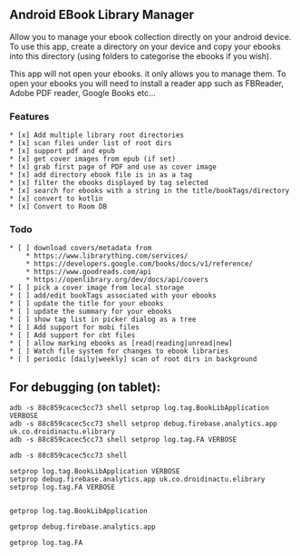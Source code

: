 ## Android EBook Library Manager

Allow you to manage your ebook collection directly on your android device.
To use this app, create a directory on your device and
copy your ebooks into this directory 
(using folders to categorise the ebooks if you wish).

This app will not open your ebooks. it only allows you to manage them.
To open your ebooks you will need to install a reader app such as FBReader,
Adobe PDF reader, Google Books etc...
 

### Features
    * [x] Add multiple library root directories
    * [x] scan files under list of root dirs
    * [x] support pdf and epub
    * [x] get cover images from epub (if set)
    * [x] grab first page of PDF and use as cover image
    * [x] add directory ebook file is in as a tag
    * [x] filter the ebooks displayed by tag selected
    * [x] search for ebooks with a string in the title/bookTags/directory
    * [x] convert to kotlin
    * [x] Convert to Room DB

### Todo
    * [ ] download covers/metadata from
        * https://www.librarything.com/services/
        * https://developers.google.com/books/docs/v1/reference/
        * https://www.goodreads.com/api
        * https://openlibrary.org/dev/docs/api/covers
    * [ ] pick a cover image from local storage
    * [ ] add/edit bookTags associated with your ebooks
    * [ ] update the title for your ebooks
    * [ ] update the summary for your ebooks
    * [ ] show tag list in picker dialog as a tree
    * [ ] Add support for mobi files
    * [ ] Add support for cbt files
    * [ ] allow marking ebooks as [read|reading|unread|new]
    * [ ] Watch file system for changes to ebook libraries
    * [ ] periodic [daily|weekly] scan of root dirs in background


## For debugging (on tablet):

```
adb -s 88c859cacec5cc73 shell setprop log.tag.BookLibApplication VERBOSE
adb -s 88c859cacec5cc73 shell setprop debug.firebase.analytics.app uk.co.droidinactu.elibrary
adb -s 88c859cacec5cc73 shell setprop log.tag.FA VERBOSE

adb -s 88c859cacec5cc73 shell

setprop log.tag.BookLibApplication VERBOSE
setprop debug.firebase.analytics.app uk.co.droidinactu.elibrary
setprop log.tag.FA VERBOSE


getprop log.tag.BookLibApplication

getprop debug.firebase.analytics.app

getprop log.tag.FA

```
